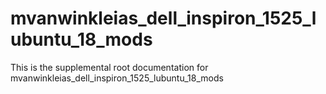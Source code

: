 # mvanwinkleias_dell_inspiron_1525_lubuntu_18_mods

This is the supplemental root documentation for mvanwinkleias_dell_inspiron_1525_lubuntu_18_mods

